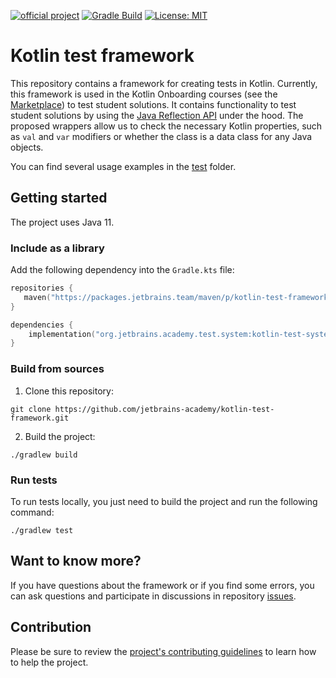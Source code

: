[![official project](https://jb.gg/badges/official.svg)](https://confluence.jetbrains.com/display/ALL/JetBrains+on+GitHub)
[![Gradle Build](https://github.com/jetbrains-academy/kotlin-test-framework/actions/workflows/gradle-build.yml/badge.svg)](https://github.com/jetbrains-academy/kotlin-test-framework/actions/workflows/gradle-build.yml)
[![License: MIT](https://img.shields.io/badge/License-MIT-yellow.svg)](https://opensource.org/licenses/MIT)

# Kotlin test framework

This repository contains a framework for creating tests in Kotlin. 
Currently, this framework is used in the Kotlin Onboarding courses (see the [Marketplace](https://plugins.jetbrains.com/education)) 
to test student solutions. It contains functionality to test student solutions 
by using the [Java Reflection API](https://docs.oracle.com/javase/8/docs/technotes/guides/reflection/index.html) under the hood. 
The proposed wrappers allow us to check the necessary Kotlin properties, 
such as `val` and `var` modifiers or whether the class is a data class for any Java objects.

You can find several usage examples in the [test](core/src/test/kotlin/org/jetbrains/academy/test/system) folder.

## Getting started

The project uses Java 11.

### Include as a library

Add the following dependency into the `Gradle.kts` file:

```kotlin
repositories {
   maven("https://packages.jetbrains.team/maven/p/kotlin-test-framework/kotlin-test-framework")
}

dependencies {
    implementation("org.jetbrains.academy.test.system:kotlin-test-system:$latest_version")
}
```

### Build from sources

1. Clone this repository:
```text
git clone https://github.com/jetbrains-academy/kotlin-test-framework.git
```

2. Build the project:
```text
./gradlew build
```

### Run tests

To run tests locally, you just need to build the project and run the following command:

```text
./gradlew test
```

## Want to know more?

If you have questions about the framework or if you find some errors,
you can ask questions and participate in discussions in repository [issues](https://github.com/jetbrains-academy/kotlin-test-framework/issues).

## Contribution

Please be sure to review the [project's contributing guidelines](./contributing.md) to learn how to help the project.
